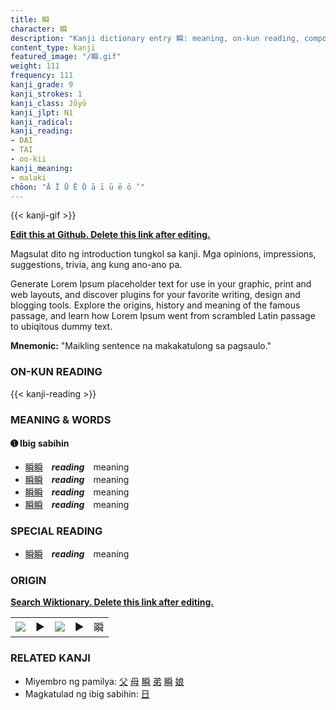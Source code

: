 ```yaml
---
title: 瞬
character: 瞬
description: "Kanji dictionary entry 瞬: meaning, on-kun reading, compounds, origin, related kanji"
content_type: kanji
featured_image: "/瞬.gif"
weight: 111
frequency: 111
kanji_grade: 9
kanji_strokes: 1
kanji_class: Jōyō
kanji_jlpt: N1
kanji_radical: 
kanji_reading: 
- DAI
- TAI
- oo-kii
kanji_meaning:
- malaki
chōon: "Ā Ī Ū Ē Ō ā ī ū ē ō ’"
---
```

[//]: # (Don't edit the line below. Kanji animated GIF code is automatically generated.)
{{< kanji-gif >}}

[//]: # (Edit below this line.)

**[Edit this at Github. Delete this link after editing.](https://github.com/tim0g/tim/tree/main/content/kanji/瞬/index.md)**

Magsulat dito ng introduction tungkol sa kanji. Mga opinions, impressions, suggestions, trivia, ang kung ano-ano pa.

Generate Lorem Ipsum placeholder text for use in your graphic, print and web layouts, and discover plugins for your favorite writing, design and blogging tools. Explore the origins, history and meaning of the famous passage, and learn how Lorem Ipsum went from scrambled Latin passage to ubiqitous dummy text.
 
**Mnemonic:** "Maikling sentence na makakatulong sa pagsaulo."

### ON-KUN READING

[//]: # (Don't edit the line below. ON-KUN READING code is automatically generated.)
{{< kanji-reading >}}

### MEANING & WORDS

#### ➊ **Ibig sabihin**
  - [瞬](../瞬)[瞬](../瞬)　***reading***　meaning
  - [瞬](../瞬)[瞬](../瞬)　***reading***　meaning
  - [瞬](../瞬)[瞬](../瞬)　***reading***　meaning
  - [瞬](../瞬)[瞬](../瞬)　***reading***　meaning

### SPECIAL READING
  - [瞬](../瞬)[瞬](../瞬)　***reading***　meaning

### ORIGIN

**[Search Wiktionary. Delete this link after editing.](https://wiktionary.org/wiki/瞬)**
<table class="kanji-table"><tr><td>
<img src="60px-瞬-bronze.svg.png">
</td><td>▶</td><td>
<img src="60px-瞬-oracle.svg.png">
</td><td>▶</td>
<td class="kanji-origin">瞬</td>
</tr></table>

### RELATED KANJI
- Miyembro ng pamilya: [父](../父) [母](../母) [瞬](../瞬) [弟](../弟) [瞬](../瞬) [娘](../娘)
- Magkatulad ng ibig sabihin: [日](../日)
